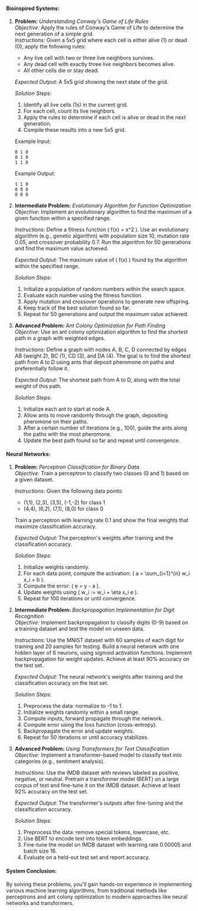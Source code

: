 #### Bioinspired Systems: 

1. **Problem:** *Understanding Conway's Game of Life Rules*  
   *Objective:* Apply the rules of Conway's Game of Life to determine the next generation of a simple grid.  
   *Instructions:* Given a 5x5 grid where each cell is either alive (1) or dead (0), apply the following rules:  
     - Any live cell with two or three live neighbors survives.  
     - Any dead cell with exactly three live neighbors becomes alive.  
     - All other cells die or stay dead.  

   *Expected Output:* A 5x5 grid showing the next state of the grid.  

   *Solution Steps:*  
   1. Identify all live cells (1s) in the current grid.  
   2. For each cell, count its live neighbors.  
   3. Apply the rules to determine if each cell is alive or dead in the next generation.  
   4. Compile these results into a new 5x5 grid.  

   Example Input:  
   ```
   0 1 0
   0 1 0
   1 1 0
   ```  
   Example Output:  
   ```
   1 1 0
   0 0 0
   0 0 0
   ```

2. **Intermediate Problem:** *Evolutionary Algorithm for Function Optimization*  
   *Objective:* Implement an evolutionary algorithm to find the maximum of a given function within a specified range.  

   *Instructions:* Define a fitness function \( f(x) = x^2 \). Use an evolutionary algorithm (e.g., genetic algorithm) with population size 10, mutation rate 0.05, and crossover probability 0.7. Run the algorithm for 50 generations and find the maximum value achieved.  

   *Expected Output:* The maximum value of \( f(x) \) found by the algorithm within the specified range.  

   *Solution Steps:*  
   1. Initialize a population of random numbers within the search space.  
   2. Evaluate each number using the fitness function.  
   3. Apply mutation and crossover operations to generate new offspring.  
   4. Keep track of the best solution found so far.  
   5. Repeat for 50 generations and output the maximum value achieved.  

3. **Advanced Problem:** *Ant Colony Optimization for Path Finding*  
   *Objective:* Use an ant colony optimization algorithm to find the shortest path in a graph with weighted edges.  

   *Instructions:* Define a graph with nodes A, B, C, D connected by edges AB (weight 2), BC (1), CD (3), and DA (4). The goal is to find the shortest path from A to D using ants that deposit pheromone on paths and preferentially follow it.  

   *Expected Output:* The shortest path from A to D, along with the total weight of this path.  

   *Solution Steps:*  
   1. Initialize each ant to start at node A.  
   2. Allow ants to move randomly through the graph, depositing pheromone on their paths.  
   3. After a certain number of iterations (e.g., 100), guide the ants along the paths with the most pheromone.  
   4. Update the best path found so far and repeat until convergence.  

#### Neural Networks:

1. **Problem:** *Perceptron Classification for Binary Data*  
   *Objective:* Train a perceptron to classify two classes (0 and 1) based on a given dataset.  

   *Instructions:* Given the following data points:  
   - (1,1), (2,3), (3,5), (-1,-2) for class 1  
   - (4,4), (6,2), (7,1), (8,0) for class 0  

   Train a perceptron with learning rate 0.1 and show the final weights that maximize classification accuracy.  

   *Expected Output:* The perceptron's weights after training and the classification accuracy.  

   *Solution Steps:*  
   1. Initialize weights randomly.  
   2. For each data point, compute the activation: \( a = \sum_{i=1}^{n} w_i x_i + b \).  
   3. Compute the error: \( e = y - a \).  
   4. Update weights using \( w_i := w_i + \eta x_i e \).  
   5. Repeat for 100 iterations or until convergence.  

2. **Intermediate Problem:** *Backpropagation Implementation for Digit Recognition*  
   *Objective:* Implement backpropagation to classify digits (0-9) based on a training dataset and test the model on unseen data.  

   *Instructions:* Use the MNIST dataset with 60 samples of each digit for training and 20 samples for testing. Build a neural network with one hidden layer of 6 neurons, using sigmoid activation functions. Implement backpropagation for weight updates. Achieve at least 90% accuracy on the test set.  

   *Expected Output:* The neural network's weights after training and the classification accuracy on the test set.  

   *Solution Steps:*  
   1. Preprocess the data: normalize to -1 to 1.  
   2. Initialize weights randomly within a small range.  
   3. Compute inputs, forward propagate through the network.  
   4. Compute error using the loss function (cross-entropy).  
   5. Backpropagate the error and update weights.  
   6. Repeat for 50 iterations or until accuracy stabilizes.  

3. **Advanced Problem:** *Using Transformers for Text Classification*  
   *Objective:* Implement a transformer-based model to classify text into categories (e.g., sentiment analysis).  

   *Instructions:* Use the IMDB dataset with reviews labeled as positive, negative, or neutral. Pretrain a transformer model (BERT) on a large corpus of text and fine-tune it on the IMDB dataset. Achieve at least 92% accuracy on the test set.  

   *Expected Output:* The transformer's outputs after fine-tuning and the classification accuracy.  

   *Solution Steps:*  
   1. Preprocess the data: remove special tokens, lowercase, etc.  
   2. Use BERT to encode text into token embeddings.  
   3. Fine-tune the model on IMDB dataset with learning rate 0.00005 and batch size 16.  
   4. Evaluate on a held-out test set and report accuracy.  

#### System Conclusion:
By solving these problems, you'll gain hands-on experience in implementing various machine learning algorithms, from traditional methods like perceptrons and ant colony optimization to modern approaches like neural networks and transformers.